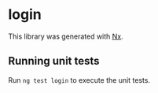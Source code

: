 # login

This library was generated with [Nx](https://nx.dev).

## Running unit tests

Run `ng test login` to execute the unit tests.

